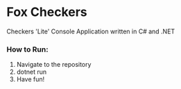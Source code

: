 # Fox Checkers
Checkers 'Lite' Console Application written in C# and .NET

### How to Run:
1. Navigate to the repository
2. dotnet run
3. Have fun!
